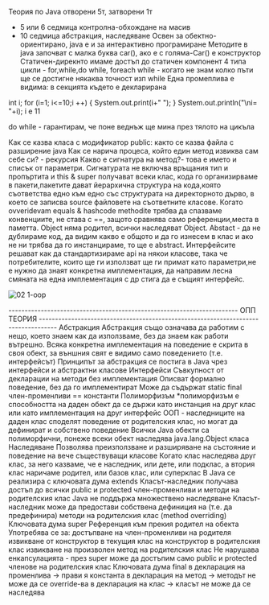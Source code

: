 Теория по Java
отворени 5т, затворени 1т
* 5 или 6 седмица контролна-обхождане на масив
* 10 седмица абстракция, наследяване
Освен за обектно-ориентирано, java е и за интерактивно програмиране
Методите в java започват с малка буква car(), ако е с голяма-Car() e конструктор
Статичен-дирекнто имаме достъп до статичен компонент
4 типа цикли - for,while,do while, foreach
while - когато не знам колко пъти ще се достигне някаква точност изп while
Eдна промеплива е видима: в секцията където е декларирана 

int i;
    for (i=1; i<=10;i ++) {
        System.out.print(i+" ");
    }
    System.out.println("\ni= "+i);
i e 11

do while - гарантирам, че поне веднъж ще мина през тялото на цикъла

Как се казва класа с модификатор public: както се казва файла с разширение java
Как се нарича процеса, който един метод извиква сам себе си? - рекурсия
Какво е сигнатура на метод?- това е името и списък от параметри. Сигнатурата не включва връщания тип и пропъртита
и this & super получават всеки клас, кода го организирваме в пакети,пакетите дават йерархична структура на кода,която съответства едно към едно със структурата на
директорното дърво, в което се записва source файловете на съответните класове.
Когато ovveridevam equals & hashcode methodite трябва да спазваме конвенциите, не става с ==, защото сравнява само референции,места в паметта.
Object няма родител, всички наследяват Object.
Abstact - да не дублираме код, да видим какво е общото и да го изнесем в клас и ако не ни трябва да го инстанцираме, то ще е abstract.
Интерфейсите решават как да стандартизираме api на някои класове, така че потребителите, които ще ги използват ще ги примат като параметри,не е нужно да знаят конкретна имплементация, да направим лесна смяната на една имплементация с др стига да е същият интерфейс.

![02 1-oop](https://user-images.githubusercontent.com/59253452/226135461-8c08e839-91a6-4d19-a3c1-04ec6cc209d9.jpg)

----------------------------------------------------------------------- ОПП ТЕОРИЯ -----------------------------------------------------------------------------------
Абстракция
Абстракция също означава да работим с нещо, което знаем как да използваме, без да знаем как работи вътрешно. Всяка конкретна имплементация на поведение е скрита в своя обект, за външния свят е видимо само поведението (т.е. интерфейсът)
Принципът за абстракция се постига в Java чрез интерфейси и абстрактни класове
Интерфейси
Съвкупност от декларации на методи без имплементация
Описват формално поведение, без да го имплементират
Може да съдържат static final член-променливи == константи
Полиморфизъм
    *полиморфизъм е способността на даден обект да се държи като инстанция на друг клас или като имплементация на друг интерфейс
    ООП - наследниците на даден клас споделят поведение от родителския клас, но могат да дефинират и собствено поведение
    Всички Java обекти са полиморфични, понеже всеки обект наследява java.lang.Object класа
Наследяване
Позволява преизползване и разширяване на състояние и поведение на вече съществуващи класове
Когато клас наследява друг клас, за него казваме, че е наследник, или дете, или подклас, а втория клас наричаме родител, или базов клас, или суперклас
В Java се реализира с ключовата дума extends
Класът-наследник получава достъп до всички public и protected член-променливи и методи на родителския клас
Java не поддържа множествено наследяване
Класът-наследник може да предостави собствена дефиниция на (т.е. да предефинира) методи на родителския клас (method overriding)
Ключовата дума super
Референция към прекия родител на обекта
Употребява се за:
    достъпване на член-променливи на родителя
    извикване от конструктор в текущия клас на конструктор в родителския клас
    извикване на произволен метод на родителския клас
Не нарушава енкапсулацията - през super може да достъпим само public и protected членове на родителския клас
Ключовата дума final
в декларация на променлива → прави я константа
в декларация на метод → методът не може да се override-ва
в декларация на клас → класът не може да се наследява
